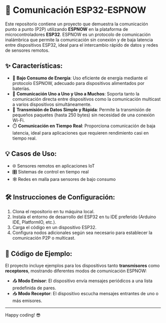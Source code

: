 # 📡 Comunicación ESP32-ESPNOW

Este repositorio contiene un proyecto que demuestra la comunicación punto a punto (P2P) utilizando **ESPNOW** en la plataforma de microcontroladores **ESP32**. ESPNOW es un protocolo de comunicación inalámbrica que permite la comunicación sin conexión y de baja latencia entre dispositivos ESP32, ideal para el intercambio rápido de datos y redes de sensores remotos.

## ✨ Características:
- 🔋 **Bajo Consumo de Energía**: Uso eficiente de energía mediante el protocolo ESPNOW, adecuado para dispositivos alimentados por baterías.
- 🔗 **Comunicación Uno a Uno y Uno a Muchos**: Soporta tanto la comunicación directa entre dispositivos como la comunicación multicast a varios dispositivos simultáneamente.
- 🚀 **Transmisión de Datos Simple y Rápida**: Permite la transmisión de pequeños paquetes (hasta 250 bytes) sin necesidad de una conexión Wi-Fi.
- ⏱️ **Comunicación en Tiempo Real**: Proporciona comunicación de baja latencia, ideal para aplicaciones que requieren rendimiento casi en tiempo real.

## 💡 Casos de Uso:
- 🌐 Sensores remotos en aplicaciones IoT
- 🎛️ Sistemas de control en tiempo real
- 🕸️ Redes en malla para sensores de bajo consumo

## 🛠️ Instrucciones de Configuración:
1. Clona el repositorio en tu máquina local.
2. Instala el entorno de desarrollo del ESP32 en tu IDE preferido (Arduino IDE, PlatformIO, etc.).
3. Carga el código en un dispositivo ESP32.
4. Configura nodos adicionales según sea necesario para establecer la comunicación P2P o multicast.

## 📝 Código de Ejemplo:
El proyecto incluye ejemplos para los dispositivos tanto **transmisores** como **receptores**, mostrando diferentes modos de comunicación ESPNOW:
- 📤 **Modo Emisor**: El dispositivo envía mensajes periódicos a una lista predefinida de pares.
- 📥 **Modo Receptor**: El dispositivo escucha mensajes entrantes de uno o más emisores.

---

Happy coding! 😎
